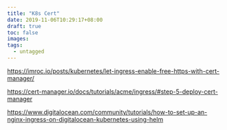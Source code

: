 ```yaml
---
title: "K8s Cert"
date: 2019-11-06T10:29:17+08:00
draft: true
toc: false
images:
tags: 
  - untagged
---
```



https://imroc.io/posts/kubernetes/let-ingress-enable-free-https-with-cert-manager/

https://cert-manager.io/docs/tutorials/acme/ingress/#step-5-deploy-cert-manager

https://www.digitalocean.com/community/tutorials/how-to-set-up-an-nginx-ingress-on-digitalocean-kubernetes-using-helm
